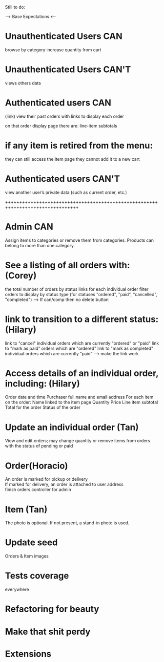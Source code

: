 Still to do:

--> Base Expectations <--

Unauthenticated Users CAN
=====================================
 browse by category
 increase quantity from cart

Unauthenticated Users CAN'T
=====================================
  views others data

Authenticated users CAN
=====================================
(link) view their past orders with links to display each order

on that order display page there are:
line-item subtotals

if any item is retired from the menu:
=====================================
they can still access the item page
they cannot add it to a new cart

Authenticated users CAN'T
=====================================
view another user’s private data (such as current order, etc.)

++++++++++++++++++++++++++++++++++++++++++++++++++++++++++++++++++++++++++++++++

Admin CAN
====================================

Assign items to categories or remove them from categories.
Products can belong to more than one category.

See a listing of all orders with: (Corey)
========================================
the total number of orders by status
links for each individual order
filter orders to display by status type (for statuses "ordered", "paid", "cancelled", "completed")
  --> If can/comp then no delete button

link to transition to a different status: (Hilary)
=========================================================================
link to "cancel" individual orders which are currently "ordered" or "paid"
link to "mark as paid" orders which are "ordered"
link to "mark as completed" individual orders which are currently "paid"
  --> make the link work

Access details of an individual order, including: (Hilary)
=================================================
Order date and time
Purchaser full name and email address
For each item on the order:
Name linked to the item page
Quantity
Price
Line item subtotal
Total for the order
Status of the order

Update an individual order (Tan)
===========================================================
View and edit orders;
  may change quantity or remove items from orders with the status of pending or paid

Order(Horacio)
====================================================
An order is marked for pickup or delivery  
If marked for delivery, an order is attached to user address  
finish orders controller for admin  

Item (Tan)
=================================================
The photo is optional. If not present, a stand-in photo is used.

Update seed
===================================================
Orders & Item images

Tests coverage
==================================================
everywhere

Refactoring for beauty
===================================================

Make that shit perdy
===================================================


Extensions
===================================================
